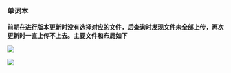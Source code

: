 ### 单词本

**前期在进行版本更新时没有选择对应的文件，后查询时发现文件未全部上传，再次更新时一直上传不上去。主要文件和布局如下**

![](images/001.png)

![](images/002.png)